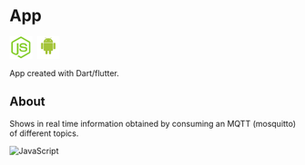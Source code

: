 # App
<div>
  <img src="https://github.com/devicons/devicon/blob/master/icons/nodejs/nodejs-original.svg" title="NodeJs" alt="NodeJs" width="40" height="40"/>&nbsp
  <img src="https://github.com/devicons/devicon/blob/master/icons/android/android-original-wordmark.svg" title="Android" alt="Android" width="40" height="40"/>
</div>

App created with Dart/flutter.

## About

Shows in real time information obtained by consuming an MQTT (mosquitto) of different topics.

<img src="[https://github.com/devicons/devicon/blob/master/icons/javascript/javascript-original.svg](https://user-images.githubusercontent.com/42185832/204399387-48ffcf36-1a4e-4901-9457-e7f5f10af5ad.png)" title="JavaScript" alt="JavaScript" width="200" height="200"/>&nbsp;




